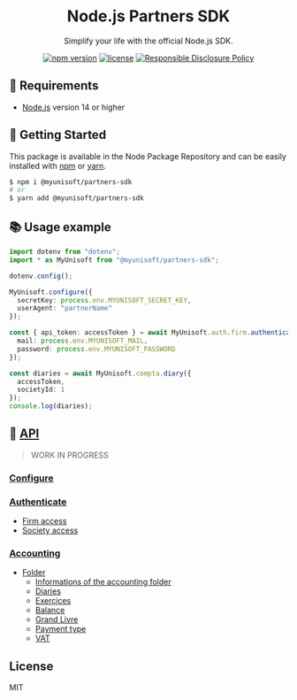 
<p align="center"><h1 align="center">
  Node.js Partners SDK
</h1>

<p align="center">
  Simplify your life with the official Node.js SDK.
</p>

<p align="center">
    <a href="https://github.com/MyUnisoft/node-partners-sdk"><img src="https://img.shields.io/github/package-json/v/MyUnisoft/node-partners-sdk?style=flat-square" alt="npm version"></a>
    <a href="https://github.com/MyUnisoft/node-partners-sdk"><img src="https://img.shields.io/github/license/MyUnisoft/node-partners-sdk?style=flat-square" alt="license"></a>
    <a href="./SECURITY.md"><img src="https://img.shields.io/badge/Security-Responsible%20Disclosure-yellow.svg?style=flat-square" alt="Responsible Disclosure Policy" /></a>
</p>

## 🚧 Requirements
- [Node.js](https://nodejs.org/en/) version 14 or higher

## 🚀 Getting Started

This package is available in the Node Package Repository and can be easily installed with [npm](https://docs.npmjs.com/getting-started/what-is-npm) or [yarn](https://yarnpkg.com).

```bash
$ npm i @myunisoft/partners-sdk
# or
$ yarn add @myunisoft/partners-sdk
```

## 📚 Usage example

```ts
import dotenv from "dotenv";
import * as MyUnisoft from "@myunisoft/partners-sdk";

dotenv.config();

MyUnisoft.configure({
  secretKey: process.env.MYUNISOFT_SECRET_KEY,
  userAgent: "partnerName"
});

const { api_token: accessToken } = await MyUnisoft.auth.firm.authenticate({
  mail: process.env.MYUNISOFT_MAIL,
  password: process.env.MYUNISOFT_PASSWORD
});

const diaries = await MyUnisoft.compta.diary({
  accessToken,
  societyId: 1
});
console.log(diaries);
```

## 📜 [API](./docs/api)

> WORK IN PROGRESS

### [Configure](./docs/api/configure.md)

### [Authenticate](./docs/api/authenticate)
- [Firm access](./docs/api/authenticate/firm.md)
- [Society access](./docs/api/authenticate/society.md)

### [Accounting](./docs/api/compta)
- [Folder](./docs/api/accounting/folder)
  - [Informations of the accounting folder](./docs/api/accounting/folder/society-info.md)
  - [Diaries](./docs/api/accounting/folder/diary.md)
  - [Exercices](./docs/api/accounting/folder/exercices.md)
  - [Balance](./docs/api/accounting/folder/balance.md)
  - [Grand Livre](./docs/api/accounting/folder/grandèlivre.md)
  - [Payment type](./docs/api/accounting/folder/payment-type.md)
  - [VAT](./docs/api/accounting/folder/vat.md)

## License
MIT
